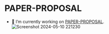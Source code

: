 # PAPER-PROPOSAL
- 🔭 I’m currently working on [PAPER-PROPOSAL](https://paper-proposal.vercel.app/).
![Screenshot 2024-05-10 221230](https://github.com/Unmesh100/PAPER-PROPOSAL/assets/151871475/8591f16d-e37e-4f16-8bfb-a189c85a90f9)
